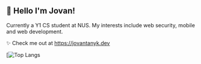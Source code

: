 ## 👋 Hello I'm Jovan!
Currently a Y1 CS student at NUS. My interests include web security, mobile and web development.  

✨ Check me out at https://jovantanyk.dev  


[![Top Langs](https://github-readme-stats-sigma-five.vercel.app/api/top-langs/?username=jovantanyk&layout=compact&theme=dark)



